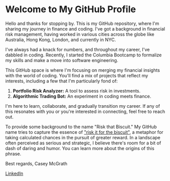 # Welcome to My GitHub Profile

Hello and thanks for stopping by. This is my GitHub repository, where I'm sharing my journey in finance and coding. I've got a background in financial risk management, having worked in various cities across the globe like Australia, Hong Kong, London, and currently in NYC.

I've always had a knack for numbers, and throughout my career, I've dabbled in coding. Recently, I started the Columbia Bootcamp to formalize my skills and make a move into software engineering.

This GitHub space is where I'm focusing on merging my financial insights with the world of coding. You'll find a mix of projects that reflect my interests, including a few that I'm particularly fond of:

1. **Portfolio Risk Analyzer:** A tool to assess risk in investments.
2. **Algorithmic Trading Bot:** An experiment in coding meets finance.

I'm here to learn, collaborate, and gradually transition my career. If any of this resonates with you or you're interested in connecting, feel free to reach out.

To provide some background to the name "Risk that Biscuit." My GitHub name tries to capture the essence of ["risk it for the biscuit"](https://english-grammar-lessons.com/risk-it-for-the-biscuit-meaning/), a metaphor for taking calculated chances in the pursuit of greater reward. In a landscape often perceived as serious and strategic, I believe there's room for a bit of dash of daring and humor. You can learn more about the origins of this phrase.

Best regards,
Casey McGrath

[LinkedIn](www.linkedin.com/in/caseybmcgrath)
